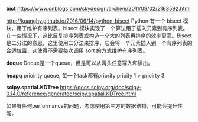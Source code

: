 **bict**
https://www.cnblogs.com/skydesign/archive/2011/09/02/2163592.html

http://kuanghy.github.io/2016/06/14/python-bisect
Python 有一个 bisect 模块，用于维护有序列表。bisect 模块实现了一个算法用于插入元素到有序列表。在一些情况下，这比反复排序列表或构造一个大的列表再排序的效率更高。Bisect 是二分法的意思，这里使用二分法来排序，它会将一个元素插入到一个有序列表的合适位置，这使得不需要每次调用 sort 的方式维护有序列表。

**deque**
Deque是一个queue，但是可以从两头任意写入和读出。

**heapq**
prioirity queue, 每一个task都有priority
prioity 1 > prioirty 3

**scipy.spatial.KDTree**
https://docs.scipy.org/doc/scipy-0.14.0/reference/generated/scipy.spatial.KDTree.html

如果有任何performance的问题，考虑使用第三方的数据结构，可能会提升性能。
